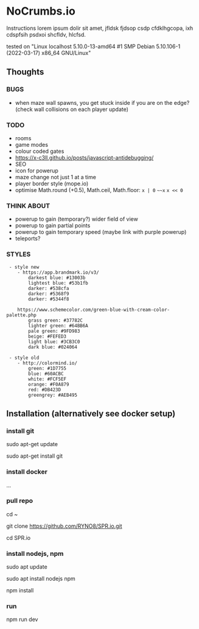# NoCrumbs.io
Instructions lorem ipsum dolir sit amet, jfldsk fjdsop csdp cfdklhgcopa, ixh cdspfsih psdxoi shcfldv, hlcfsd.

tested on "Linux localhost 5.10.0-13-amd64 #1 SMP Debian 5.10.106-1 (2022-03-17) x86_64 GNU/Linux"

## Thoughts

### BUGS
 - when maze wall spawns, you get stuck inside if you are on the edge? (check wall collisions on each player update)

### TODO
 - rooms
 - game modes
 - colour coded gates
 - https://x-c3ll.github.io/posts/javascript-antidebugging/
 - SEO
 - icon for powerup
 - maze change not just 1 at a time
 - player border style (mope.io)
 - optimise Math.round (+0.5), Math.ceil, Math.floor: `x | 0` `~~x` `x << 0`

### THINK ABOUT
 - powerup to gain (temporary?) wider field of view
 - powerup to gain partial points
 - powerup to gain temporary speed (maybe link with purple powerup)
 - teleports?

### STYLES

```
 - style new
    - https://app.brandmark.io/v3/
        darkest blue: #13003b
        lightest blue: #53b1fb
        darker: #538cfa
        darker: #5368f9
        darker: #5344f8

    https://www.schemecolor.com/green-blue-with-cream-color-palette.php
        grass green: #37782C
        lighter green: #64BB6A
        pale green: #9FD983
        beige: #FEFED3
        light blue: #3CB3C0
        dark blue: #024064
```

```
 - style old
    - http://colormind.io/
        green: #1D7755
        blue: #60ACBC
        white: #FCF5EF
        orange: #F0A879
        red: #DB423D
        greengrey: #AEB495
```

## Installation (alternatively see docker setup)

### install git
sudo apt-get update

sudo apt-get install git

### install docker
...

### pull repo
cd ~

git clone https://github.com/RYNO8/SPR.io.git

cd SPR.io


### install nodejs, npm
sudo apt update

sudo apt install nodejs npm

npm install


### run
npm run dev